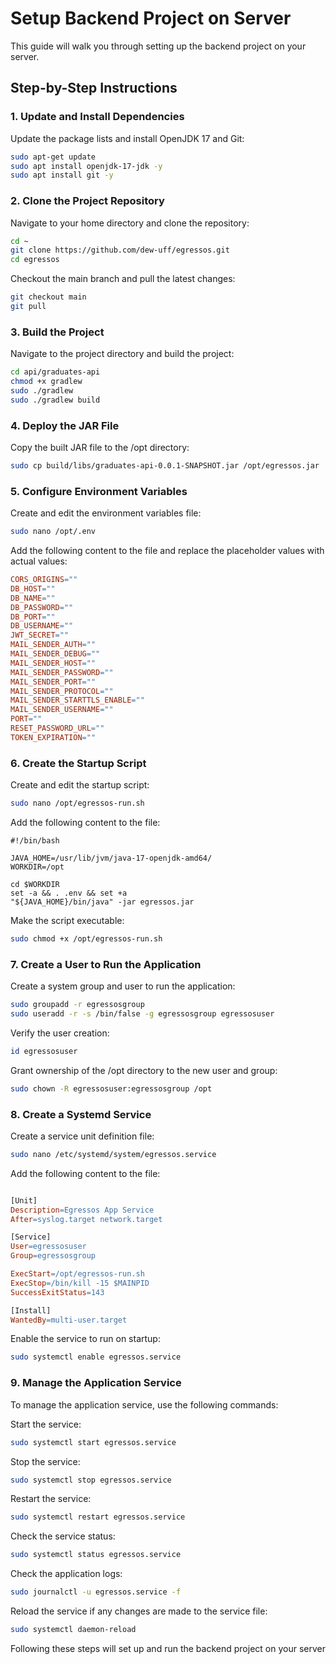 # Setup Backend Project on Server
This guide will walk you through setting up the backend project on your server.

## Step-by-Step Instructions
### 1. Update and Install Dependencies
Update the package lists and install OpenJDK 17 and Git:

```sh
sudo apt-get update
sudo apt install openjdk-17-jdk -y
sudo apt install git -y
```

### 2. Clone the Project Repository
Navigate to your home directory and clone the repository:

```sh
cd ~
git clone https://github.com/dew-uff/egressos.git
cd egressos
```

Checkout the main branch and pull the latest changes:

```sh
git checkout main
git pull
```

### 3. Build the Project
Navigate to the project directory and build the project:

```sh
cd api/graduates-api
chmod +x gradlew
sudo ./gradlew
sudo ./gradlew build
```

### 4. Deploy the JAR File
Copy the built JAR file to the /opt directory:

```sh
sudo cp build/libs/graduates-api-0.0.1-SNAPSHOT.jar /opt/egressos.jar
```

### 5. Configure Environment Variables
Create and edit the environment variables file:

```sh
sudo nano /opt/.env
```

Add the following content to the file and replace the placeholder values with actual values:

```makefile
CORS_ORIGINS=""
DB_HOST=""
DB_NAME=""
DB_PASSWORD=""
DB_PORT=""
DB_USERNAME=""
JWT_SECRET=""
MAIL_SENDER_AUTH=""
MAIL_SENDER_DEBUG=""
MAIL_SENDER_HOST=""
MAIL_SENDER_PASSWORD=""
MAIL_SENDER_PORT=""
MAIL_SENDER_PROTOCOL=""
MAIL_SENDER_STARTTLS_ENABLE=""
MAIL_SENDER_USERNAME=""
PORT=""
RESET_PASSWORD_URL=""
TOKEN_EXPIRATION=""
```


### 6. Create the Startup Script
Create and edit the startup script:

```sh
sudo nano /opt/egressos-run.sh
```

Add the following content to the file:

```text
#!/bin/bash

JAVA_HOME=/usr/lib/jvm/java-17-openjdk-amd64/
WORKDIR=/opt

cd $WORKDIR 
set -a && . .env && set +a
"${JAVA_HOME}/bin/java" -jar egressos.jar
```

Make the script executable:

```sh
sudo chmod +x /opt/egressos-run.sh
```

### 7. Create a User to Run the Application
Create a system group and user to run the application:

```sh
sudo groupadd -r egressosgroup
sudo useradd -r -s /bin/false -g egressosgroup egressosuser
```

Verify the user creation:

```sh
id egressosuser
```

Grant ownership of the /opt directory to the new user and group:

```sh
sudo chown -R egressosuser:egressosgroup /opt
```

### 8. Create a Systemd Service
Create a service unit definition file:

```sh
sudo nano /etc/systemd/system/egressos.service
```

Add the following content to the file:

```makefile

[Unit]
Description=Egressos App Service
After=syslog.target network.target

[Service]
User=egressosuser
Group=egressosgroup

ExecStart=/opt/egressos-run.sh
ExecStop=/bin/kill -15 $MAINPID
SuccessExitStatus=143

[Install]
WantedBy=multi-user.target
```

Enable the service to run on startup:

```sh
sudo systemctl enable egressos.service
```

### 9. Manage the Application Service
To manage the application service, use the following commands:

Start the service:

```sh
sudo systemctl start egressos.service
```

Stop the service:

```sh
sudo systemctl stop egressos.service
```

Restart the service:

```sh
sudo systemctl restart egressos.service
```

Check the service status:

```sh
sudo systemctl status egressos.service
```

Check the application logs:

```sh
sudo journalctl -u egressos.service -f
```

Reload the service if any changes are made to the service file:

```sh
sudo systemctl daemon-reload
```

Following these steps will set up and run the backend project on your server
